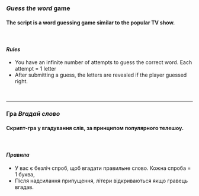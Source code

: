 ### *Guess the word* game
#### The script is a word guessing game similar to the popular TV show.

<br/>

#### *Rules*
- You have an infinite number of attempts to guess the correct word. Each attempt = 1 letter
- After submitting a guess, the letters are revealed if the player guessed right.

<br/>

---

### Гра *Вгадай слово*
#### Скрипт-гра у вгадування слів, за принципом популярного телешоу.

<br/>

#### *Правила*
- У вас є безліч спроб, щоб вгадати правильне слово. Кожна спроба = 1 буква,
- Після надсилання припущення, літери відкриваються якщо гравець вгадав.